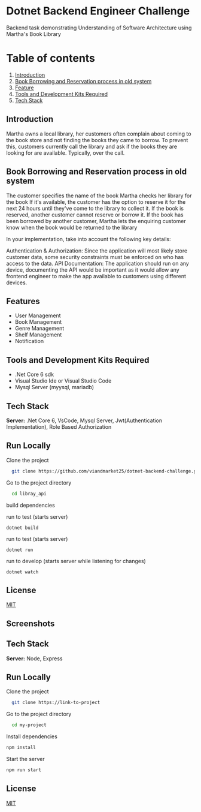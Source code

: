 # Dotnet Backend Engineer Challenge

Backend task demonstrating Understanding of Software Architecture using Martha's Book Library

# Table of contents

1. [Introduction](#introduction)
2. [Book Borrowing and Reservation process in old system](#paragraph1)
3. [Feature](#subparagraph1)
4. [Tools and Development Kits Required](#subparagraph1)
5. [Tech Stack](#paragraph2)

## Introduction

Martha owns a local library, her customers often complain about coming to the book store and not finding the books they came to borrow. To prevent this, customers currently call the library and ask if the books they are looking for are available. Typically, over the call.

## Book Borrowing and Reservation process in old system

The customer specifies the name of the book
Martha checks her library for the book
If it's available, the customer has the option to reserve it for the next 24 hours until they've come to the library to collect it.
If the book is reserved, another customer cannot reserve or borrow it.
If the book has been borrowed by another customer, Martha lets the enquiring customer know when the book would be returned to the library

In your implementation, take into account the following key details:

Authentication & Authorization: Since the application will most likely store customer data, some security constraints must be enforced on who has access to the data.
API Documentation: The application should run on any device, documenting the API would be important as it would allow any frontend engineer to make the app available to customers using different devices.

## Features

- User Management
- Book Management
- Genre Management
- Shelf Management
- Notification

## Tools and Development Kits Required

- .Net Core 6 sdk
- Visual Studio Ide or Visual Studio Code
- Mysql Server (myysql, mariadb)

## Tech Stack

**Server:** .Net Core 6, VsCode, Mysql Server, Jwt(Authentication Implementation), Role Based Authorization

## Run Locally

Clone the project

```bash
  git clone https://github.com/viandmarket25/dotnet-backend-challenge.git
```

Go to the project directory

```bash
  cd libray_api
```

build dependencies

run to test (starts server)

```run to test (starts server)
dotnet build
```

run to test (starts server)

```run to test (starts server)
dotnet run
```

run to develop (starts server while listening for changes)

```run to develop  (starts server while listening for changes)
dotnet watch
```

## License

[MIT](https://choosealicense.com/licenses/mit/)

## Screenshots

## Tech Stack

**Server:** Node, Express

## Run Locally

Clone the project

```bash
  git clone https://link-to-project
```

Go to the project directory

```bash
  cd my-project
```

Install dependencies

```bash
npm install
```

Start the server

```bash
npm run start
```

## License

[MIT](https://choosealicense.com/licenses/mit/)
